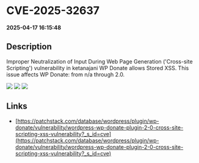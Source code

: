 # CVE-2025-32637

**2025-04-17 16:15:48**

## Description
Improper Neutralization of Input During Web Page Generation ('Cross-site Scripting') vulnerability in ketanajani WP Donate allows Stored XSS. This issue affects WP Donate: from n/a through 2.0.

![](https://img.shields.io/static/v1?label=Score&message=7.1&color=red)
![](https://img.shields.io/static/v1?label=Severity&message=HIGH&color=red)
![](https://img.shields.io/static/v1?label=CWE&message=XSS&color=green)

## Links
- [https://patchstack.com/database/wordpress/plugin/wp-donate/vulnerability/wordpress-wp-donate-plugin-2-0-cross-site-scripting-xss-vulnerability?_s_id=cve](https://patchstack.com/database/wordpress/plugin/wp-donate/vulnerability/wordpress-wp-donate-plugin-2-0-cross-site-scripting-xss-vulnerability?_s_id=cve)
